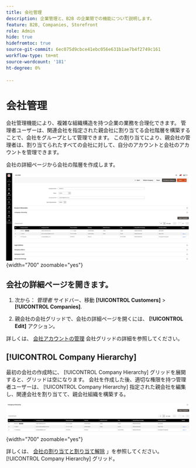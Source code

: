 ```yaml
---
title: 会社管理
description: 企業管理と、B2B の企業間での機能について説明します。
feature: B2B, Companies, Storefront
role: Admin
hide: true
hidefromtoc: true
source-git-commit: 6ec075d9cbce41ebc056e631b1ae7b4f2749c161
workflow-type: tm+mt
source-wordcount: '181'
ht-degree: 0%

---
```



# 会社管理

会社管理機能により、複雑な組織構造を持つ企業の業務を合理化できます。 管理者ユーザーは、関連会社を指定された親会社に割り当てる会社階層を構築することで、会社をグループとして管理できます。 この割り当てにより、親会社の管理者は、割り当てられたすべての会社に対して、自分のアカウントと会社のアカウントを管理できます。

会社の詳細ページから会社の階層を作成します。

![企業グリッド](./assets/company-detail-view.png){width="700" zoomable="yes"}

## 会社の詳細ページを開きます。

1. 次から： _管理者_ サイドバー、移動 **[!UICONTROL Customers]** > **[!UICONTROL Companies]**.

1. 親会社の会社グリッドで、会社の詳細ページを開くには、 **[!UICONTROL Edit]** アクション。

詳しくは、 [会社アカウントの管理](account-company-manage.md) 会社グリッドの詳細を参照してください。

## [!UICONTROL Company Hierarchy]

最初の会社の作成時に、 [!UICONTROL Company Hierarchy] グリッドを展開すると、グリッドは空になります。 会社を作成した後、適切な権限を持つ管理者ユーザーは、 [!UICONTROL Company Hierarchy] 指定された親会社を編集し、関連会社を割り当てて、親会社組織を構築する。

![会社階層グリッド](./assets/company-hierarchy-grid.png){width="700" zoomable="yes"}

詳しくは、 [会社の割り当てと割り当て解除](assign-companies.md) 」を参照してください。 [!UICONTROL Company Hierarchy] グリッド。
